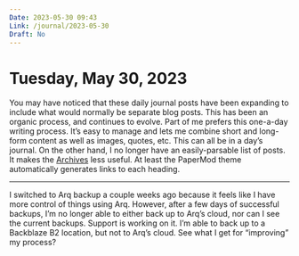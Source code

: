 ```yaml
---
Date: 2023-05-30 09:43
Link: /journal/2023-05-30
Draft: No
---
```


# Tuesday, May 30, 2023

You may have noticed that these daily journal posts have been expanding to include what would normally be separate blog posts. This has been an organic process, and continues to evolve. Part of me prefers this one-a-day writing process. It’s easy to manage and lets me combine short and long-form content as well as images, quotes, etc. This can all be in a day’s journal. On the other hand, I no longer have an easily-parsable list of posts. It makes the [Archives](https://baty.net/archives/) less useful. At least the PaperMod theme automatically generates links to each heading.

---

I switched to Arq backup a couple weeks ago because it feels like I have more control of things using Arq. However, after a few days of successful backups, I’m no longer able to either back up to Arq’s cloud, nor can I see the current backups. Support is working on it. I’m able to back up to a Backblaze B2 location, but not to Arq’s cloud. See what I get for “improving” my process?